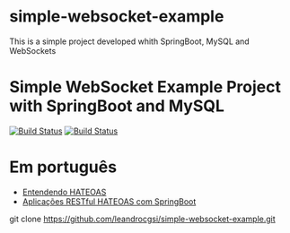 # simple-websocket-example
This is a simple project developed whith SpringBoot, MySQL and WebSockets

# Simple WebSocket Example Project with SpringBoot and MySQL

[![Build Status](https://travis-ci.org/leandrocgsi/simple-websocket-example.svg?branch=master)](https://travis-ci.org/leandrocgsi/simple-websocket-example)
[![Build Status](https://circleci.com/gh/leandrocgsi/simple-websocket-example.svg?&style=shield)](https://circleci.com/gh/leandrocgsi/simple-websocket-example/)

# Em português

* [Entendendo HATEOAS](http://www.semeru.com.br/blog/entendendo_hateoas/)
* [Aplicações RESTful HATEOAS com SpringBoot](http://www.semeru.com.br/blog/aplicacoes-restfull-hateoas-com-springboot/)


git clone https://github.com/leandrocgsi/simple-websocket-example.git
